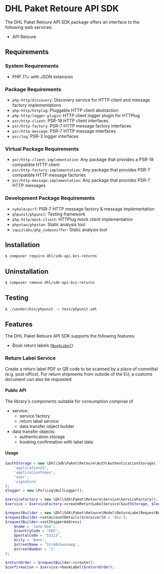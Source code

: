 # DHL Paket Retoure API SDK

The DHL Paket Retoure API SDK package offers an interface to the following web services:

- API Retoure

## Requirements

### System Requirements

- PHP 7.1+ with JSON extension

### Package Requirements

- `php-http/discovery`: Discovery service for HTTP client and message factory implementations
- `php-http/httplug`: Pluggable HTTP client abstraction
- `php-http/logger-plugin`: HTTP client logger plugin for HTTPlug
- `psr/http-client`: PSR-18 HTTP client interfaces
- `psr/http-factory`: PSR-7 HTTP message factory interfaces
- `psr/http-message`: PSR-7 HTTP message interfaces
- `psr/log`: PSR-3 logger interfaces

### Virtual Package Requirements

- `psr/http-client-implementation`: Any package that provides a PSR-18 compatible HTTP client
- `psr/http-factory-implementation`: Any package that provides PSR-7 compatible HTTP message factories
- `psr/http-message-implementation`: Any package that provides PSR-7 HTTP messages

### Development Package Requirements

- `nyholm/psr7`: PSR-7 HTTP message factory & message implementation
- `phpunit/phpunit`: Testing framework
- `php-http/mock-client`: HTTPlug mock client implementation
- `phpstan/phpstan`: Static analysis tool
- `squizlabs/php_codesniffer`: Static analysis tool

## Installation

```bash
$ composer require dhl/sdk-api-bcs-returns
```

## Uninstallation

```bash
$ composer remove dhl/sdk-api-bcs-returns
```

## Testing

```bash
$ ./vendor/bin/phpunit -c test/phpunit.xml
```

## Features

The DHL Paket Retoure API SDK supports the following features:

* Book return labels ([`BookLabel`](https://entwickler.dhl.de/group/ep/wsapis/retouren))

### Return Label Service

Create a return label PDF or QR code to be scanned by a place of committal (e.g. post office).
For return shipments from outside of the EU, a customs document can also be requested.

#### Public API

The library's components suitable for consumption comprise of

* service:
  * service factory
  * return label service
  * data transfer object builder
* data transfer objects:
  * authentication storage
  * booking confirmation with label data

#### Usage

```php
$authStorage = new \Dhl\Sdk\Paket\Retoure\Auth\AuthenticationStorage(
    'applicationId',
    'applicationToken',
    'user',
    'signature'
);
$logger = new \Psr\Log\NullLogger();

$serviceFactory = new \Dhl\Sdk\Paket\Retoure\Service\ServiceFactory();
$service = $serviceFactory->createReturnLabelService($authStorage, $logger, $sandbox = true);

$requestBuilder = new \Dhl\Sdk\Paket\Retoure\Model\ReturnLabelRequestBuilder();
$requestBuilder->setAccountDetails($receiverId = 'deu');
$requestBuilder->setShipperAddress(
    $name = 'Jane Doe',
    $countryCode = 'DEU',
    $postalCode = '53113',
    $city = 'Bonn',
    $streetName = 'Sträßchensweg',
    $streetNumber = '2'
);

$returnOrder = $requestBuilder->create();
$confirmation = $service->bookLabel($returnOrder);
```
